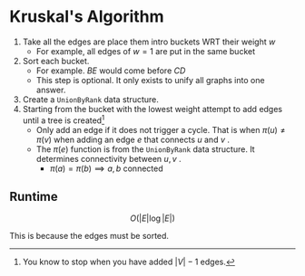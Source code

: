 # Kruskal's Algorithm
1. Take all the edges are place them intro buckets WRT their weight $w$
	+ For example, all edges of $w = 1$ are put in the same bucket
2. Sort each bucket. 
	+ For example. $BE$ would come before $CD$
	+ This step is optional. It only exists to unify all graphs into one answer.
3. Create a `UnionByRank` data structure.
4. Starting from the bucket with the lowest weight attempt to add edges until a tree is created[^1]
	+ Only add an edge if it does not trigger a cycle. That is when $\pi(u) \neq \pi(v)$ when adding an edge $e$ that connects $u$ and $v$ . 
	+ The $\pi(e)$ function is from the  `UnionByRank` data structure. It determines connectivity between $u, v$ .
		+ $\pi(a) = \pi(b) \implies a, b \text{ connected}$

## Runtime

$$
O(|E|\log |E|)
$$

This is because the edges must be sorted. 

[^1]: You know to stop when you have added $|V|-1$ edges. 